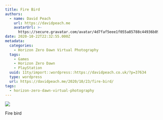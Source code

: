 ```yaml
---
title: Fire Bird
authors:
  - name: David Peach
    url: https://davidpeach.me
    avatarUrl: >-
      https://secure.gravatar.com/avatar/4d7faf5eee1f055a85788c44936b8995eaab6dfb004e7854ec747ccb272e91ee?s=96&d=mm&r=g
date: 2020-10-22T22:32:55.000Z
metadata:
  categories:
    - Horizon Zero Dawn Virtual Photography
  tags:
    - Games
    - Horizon Zero Dawn
    - PlayStation
  uuid: 11ty/import::wordpress::https://davidpeach.co.uk/?p=37634
  type: wordpress
  url: https://davidpeach.me/2020/10/23/fire-bird/
tags:
  - horizon-zero-dawn-virtual-photography
---
```

[![](/assets/Fire-Bird-2048x1152-wlGvuVVH8slN.jpg)](/assets/Fire-Bird-2048x1152-wlGvuVVH8slN.jpg)

Fire bird